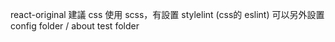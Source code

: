 react-original 
建議 css 使用 scss，有設置 stylelint (css的 eslint) 
可以另外設置 config folder / about test folder